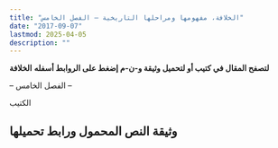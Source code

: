 ```yaml
---
title: "الخلافة، مفهومها ومراحلها التاريخية – الفصل الخامس"
date: "2017-09-07"
lastmod: 2025-04-05
description: ""
---
```

**لتصفح المقال في كتيب أو لتحميل وثيقة و-ن-م إضغط على الروابط أسفله** **الخلافة**

– الفصل الخامس –

الكتيب

## وثيقة النص المحمول ورابط تحميلها

###
